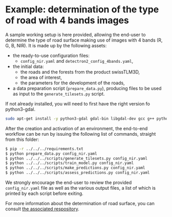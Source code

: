 # Example: determination of the type of road with 4 bands images

A sample working setup is here provided, allowing the end-user to determine the type of road surface making use of images with 4 bands (R, G, B, NIR). It is made up by the following assets:

- the ready-to-use configuration files:
	- `config_nir.yaml` and `detectron2_config_4bands.yaml`,
- the initial data:
	- the roads and the forests from the product swissTLM3D,
	- the area of interest,
	- the parameters for the development of the roads,
- a data preparation script (`prepare_data.py`), producing files to be used as input to the `generate_tilesets.py` script.

If not already installed, you will need to first have the right version fo python3-gdal.

```bash
sudo apt-get install -y python3-gdal gdal-bin libgdal-dev gcc g++ python3.8-dev
```

After the creation and activation of an environment, the end-to-end workflow can be run by issuing the following list of commands, straight from this folder:

```bash
$ pip -r ../../../requirements.txt
$ python prepare_data.py config_nir.yaml
$ python ../../../scripts/generate_tilesets.py config_nir.yaml
$ python ../../../scripts/train_model.py config_nir.yaml
$ python ../../../scripts/make_predictions.py config_nir.yaml
$ python ../../../scripts/assess_predictions.py config_nir.yaml
```

We strongly encourage the end-user to review the provided `config_nir.yaml` file as well as the various output files, a list of which is printed by each script before exiting.

For more information about the determination of road surface, you can consult [the associated respository](https://github.com/swiss-territorial-data-lab/proj-roadsurf).